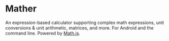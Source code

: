 # Mather

An expression-based calculator supporting complex math expressions, unit conversions & unit arithmetic, matrices, and more. For Android and the command line. Powered by [Math.js](https://mathjs.org/).
